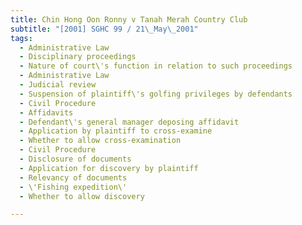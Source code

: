 ```yaml
---
title: Chin Hong Oon Ronny v Tanah Merah Country Club
subtitle: "[2001] SGHC 99 / 21\_May\_2001"
tags:
  - Administrative Law
  - Disciplinary proceedings
  - Nature of court\'s function in relation to such proceedings
  - Administrative Law
  - Judicial review
  - Suspension of plaintiff\'s golfing privileges by defendants
  - Civil Procedure
  - Affidavits
  - Defendant\'s general manager deposing affidavit
  - Application by plaintiff to cross-examine
  - Whether to allow cross-examination
  - Civil Procedure
  - Disclosure of documents
  - Application for discovery by plaintiff
  - Relevancy of documents
  - \'Fishing expedition\'
  - Whether to allow discovery

---
```


